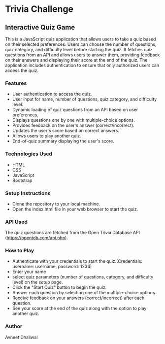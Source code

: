 # Trivia Challenge
## Interactive Quiz Game
This is a JavaScript quiz application that allows users to take a quiz based on their selected preferences. Users can choose the number of questions, quiz category, and difficulty level before starting the quiz. It fetches quiz questions from an API and allows users to answer them, providing feedback on their answers and displaying their score at the end of the quiz. The application includes authentication to ensure that only authorized users can access the quiz.

### Features
- User authentication to access the quiz.
- User input for name, number of questions, quiz category, and difficulty level.
- Dynamic loading of quiz questions from an API based on user preferences.
- Displays questions one by one with multiple-choice options.
- Provides feedback on the user's answer (correct/incorrect).
- Updates the user's score based on correct answers.
- Allows users to play another quiz.
- End-of-quiz summary displaying the user's score.

### Technologies Used
- HTML
- CSS
- JavaScript
- Bootstrap
  
### Setup Instructions
- Clone the repository to your local machine.
- Open the index.html file in your web browser to start the quiz.

### API Used
The quiz questions are fetched from the Open Trivia Database API (https://opentdb.com/api.php).

### How to Play
- Authenticate with your credentials to start the quiz.(Credentials: username: username, password: 1234)
- Enter your name
-  select quiz parameters (number of questions, category, and difficulty level) on the setup page.
- Click the "Start Quiz" button to begin the quiz.
- Answer each question by selecting one of the multiple-choice options.
- Receive feedback on your answers (correct/incorrect) after each question.
- See your score at the end of the quiz along with the option to play another quiz.

### Author
Avneet Dhaliwal
